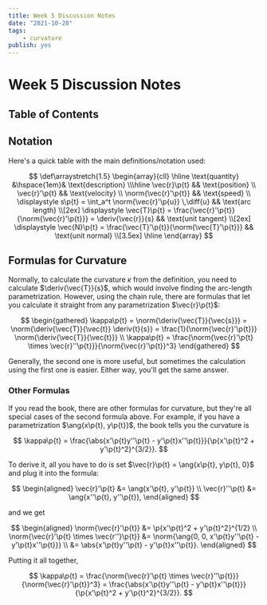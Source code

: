 ```yaml
---
title: Week 5 Discussion Notes
date: "2021-10-28"
tags:
    - curvature
publish: yes
---
```


# Week 5 Discussion Notes

## Table of Contents

## Notation

Here's a quick table with the main definitions/notation used:

$$
\def\arraystretch{1.5}
\begin{array}{cll}
    \hline
    \text{quantity} &\hspace{1em}& \text{description} \\\hline
    \vec{r}\p{t}
        && \text{position} \\
    \vec{r}'\p{t}
        && \text{velocity} \\
    \norm{\vec{r}'\p{t}}
        && \text{speed} \\
    \displaystyle s\p{t} = \int_a^t \norm{\vec{r}'\p{u}} \,\diff{u}
        && \text{arc length} \\[2ex]
    \displaystyle \vec{T}\p{t} = \frac{\vec{r}'\p{t}}{\norm{\vec{r}'\p{t}}} = \deriv{\vec{r}}{s}
        && \text{unit tangent} \\[2ex]
    \displaystyle \vec{N}\p{t} = \frac{\vec{T}'\p{t}}{\norm{\vec{T}'\p{t}}}
        && \text{unit normal} \\[3.5ex]
    \hline
\end{array}
$$

## Formulas for Curvature

Normally, to calculate the curvature $\kappa$ from the definition, you need to calculate $\deriv{\vec{T}}{s}$, which would involve finding the arc-length parametrization. However, using the chain rule, there are formulas that let you calculate it straight from any parametrization $\vec{r}\p{t}$:

$$
\begin{gathered}
    \kappa\p{t}
        = \norm{\deriv{\vec{T}}{\vec{s}}}
        = \norm{\deriv{\vec{T}}{\vec{t}} \deriv{t}{s}}
        = \frac{1}{\norm{\vec{r}'\p{t}}} \norm{\deriv{\vec{T}}{\vec{t}}} \\
    \kappa\p{t}
        = \frac{\norm{\vec{r}'\p{t} \times \vec{r}''\p{t}}}{\norm{\vec{r}'\p{t}}^3}
\end{gathered}
$$

Generally, the second one is more useful, but sometimes the calculation using the first one is easier. Either way, you'll get the same answer.

### Other Formulas

If you read the book, there are other formulas for curvature, but they're all special cases of the second formula above. For example, if you have a parametrization $\ang{x\p{t}, y\p{t}}$, the book tells you the curvature is

$$
\kappa\p{t} = \frac{\abs{x'\p{t}y''\p{t} - y'\p{t}x''\p{t}}}{\p{x'\p{t}^2 + y'\p{t}^2}^{3/2}}.
$$

To derive it, all you have to do is set $\vec{r}\p{t} = \ang{x\p{t}, y\p{t}, 0}$ and plug it into the formula:

$$
\begin{aligned}
    \vec{r}'\p{t} &= \ang{x'\p{t}, y'\p{t}} \\
    \vec{r}''\p{t} &= \ang{x''\p{t}, y''\p{t}},
\end{aligned}
$$

and we get

$$
\begin{aligned}
    \norm{\vec{r}'\p{t}}
        &= \p{x'\p{t}^2 + y'\p{t}^2}^{1/2} \\
    \norm{\vec{r}'\p{t} \times \vec{r''}\p{t}}
        &= \norm{\ang{0, 0, x'\p{t}y''\p{t} - y'\p{t}x''\p{t}}} \\
        &= \abs{x'\p{t}y''\p{t} - y'\p{t}x''\p{t}}.
\end{aligned}
$$

Putting it all together,

$$
\kappa\p{t}
    = \frac{\norm{\vec{r}'\p{t} \times \vec{r}''\p{t}}}{\norm{\vec{r}'\p{t}}^3}
    = \frac{\abs{x'\p{t}y''\p{t} - y'\p{t}x''\p{t}}}{\p{x'\p{t}^2 + y'\p{t}^2}^{3/2}}.
$$
